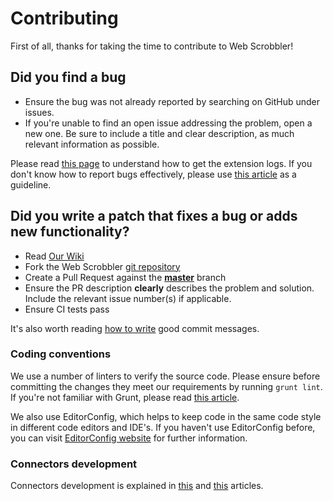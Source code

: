 # Contributing

First of all, thanks for taking the time to contribute to Web Scrobbler!

## Did you find a bug

-   Ensure the bug was not already reported by searching on GitHub under issues.
-   If you're unable to find an open issue addressing the problem, open a new one. Be sure to include a title and clear description, as much relevant information as possible.

Please read [this page][1] to understand how to get the extension logs. If you don't know how to report bugs effectively, please use [this article][2] as a guideline.

## Did you write a patch that fixes a bug or adds new functionality?

-   Read [Our Wiki][8]
-   Fork the Web Scrobbler [git repository][9]
-   Create a Pull Request against the [**master**][10] branch
-   Ensure the PR description **clearly** describes the problem and solution. Include the relevant issue number(s) if applicable.
-   Ensure CI tests pass

It's also worth reading [how to write][3] good commit messages.

### Coding conventions

We use a number of linters to verify the source code. Please ensure before committing the changes they meet our requirements by running `grunt lint`. If you're not familiar with Grunt, please read [this article][4].

We also use EditorConfig, which helps to keep code in the same code style in different code editors and IDE's. If you haven't use EditorConfig before, you can visit [EditorConfig website][5] for further information.

### Connectors development

Connectors development is explained in [this][6] and [this][7] articles.

[1]: https://github.com/web-scrobbler/web-scrobbler/wiki/Debug-the-extension

[2]: http://www.chiark.greenend.org.uk/~sgtatham/bugs.html

[3]: http://chris.beams.io/posts/git-commit/

[4]: http://gruntjs.com/getting-started

[5]: http://editorconfig.org/#overview

[6]: https://github.com/web-scrobbler/web-scrobbler/wiki/Connectors-development

[7]: https://github.com/web-scrobbler/web-scrobbler/wiki/Setup-development-environment

[8]: https://github.com/web-scrobbler/web-scrobbler/wiki

[9]: https://github.com/web-scrobbler/web-scrobbler

[10]: https://github.com/web-scrobblert/web-scrobbler/tree/master

